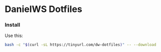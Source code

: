 # DanielWS Dotfiles

### Install

Use this:

```sh
bash -c "$(curl -sL https://tinyurl.com/dw-dotfiles)" -- --download
```
